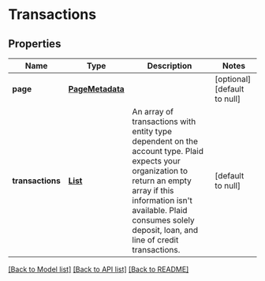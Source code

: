 # Transactions
## Properties

| Name | Type | Description | Notes |
|------------ | ------------- | ------------- | -------------|
| **page** | [**PageMetadata**](PageMetadata.md) |  | [optional] [default to null] |
| **transactions** | [**List**](oneOf&lt;object,object,object&gt;.md) | An array of transactions with entity type dependent on the account type.  Plaid expects your organization to return an empty array if this information isn&#39;t available. Plaid consumes solely deposit, loan, and line of credit transactions.  | [default to null] |

[[Back to Model list]](../README.md#documentation-for-models) [[Back to API list]](../README.md#documentation-for-api-endpoints) [[Back to README]](../README.md)

